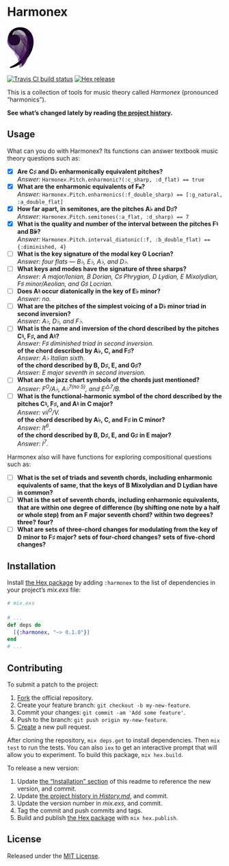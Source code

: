 # Harmonex

![logo](assets/logo.png)

[<img alt="Travis CI build status" src="https://secure.travis-ci.org/njonsson/harmonex.svg?branch=master" />][Travis-CI-build-status]
[<img alt="Hex release" src="https://img.shields.io/hexpm/v/harmonex.svg" />][Hex-release]

This is a collection of tools for music theory called _Harmonex_ (pronounced
“harmonics”).

**See what’s changed lately by reading [the project history][project-history].**

## Usage

What can you do with Harmonex? Its functions can answer textbook music theory
questions such as:

* [x] **Are C♯ and D♭ enharmonically equivalent pitches?**  
  _Answer:_ `Harmonex.Pitch.enharmonic?(:c_sharp, :d_flat) == true`
* [x] **What are the enharmonic equivalents of F𝄪?**  
  _Answer:_
  `Harmonex.Pitch.enharmonics(:f_double_sharp) == [:g_natural, :a_double_flat]`
* [x] **How far apart, in semitones, are the pitches A♭ and D♯?**  
  _Answer:_ `Harmonex.Pitch.semitones(:a_flat, :d_sharp) == 7`
* [x] **What is the quality and number of the interval between the pitches F♮ and
  B𝄫?**  
  _Answer:_
  `Harmonex.Pitch.interval_diatonic(:f, :b_double_flat) == {:diminished, 4}`
* [ ] **What is the key signature of the modal key G Locrian?**  
  _Answer: four flats — B♭, E♭, A♭, and D♭._
* [ ] **What keys and modes have the signature of three sharps?**  
  _Answer: A major/Ionian, B Dorian, C♯ Phrygian, D Lydian, E Mixolydian, F♯
  minor/Aeolian, and G♯ Locrian._
* [ ] **Does A♮ occur diatonically in the key of E♭ minor?**  
  _Answer: no._
* [ ] **What are the pitches of the simplest voicing of a D♭ minor triad in
  second inversion?**  
  _Answer: A♭, D♭, and F♭._
* [ ] **What is the name and inversion of the chord described by the pitches C♮,
  F♯, and A♮?**  
  _Answer: F♯ diminished triad in second inversion._  
  **of the chord described by A♭, C, and F♯?**  
  _Answer: A♭ Italian sixth._  
  **of the chord described by B, D♯, E, and G♯?**  
  _Answer: E major seventh in second inversion._
* [ ] **What are the jazz chart symbols of the chords just mentioned?**  
  _Answer: F<sup>O</sup>/A♭, A♭<sup>7(no 5)</sup>, and E<sup>△7</sup>/B._
* [ ] **What is the functional-harmonic symbol of the chord described by the
  pitches C♮, F♯, and A♮ in C major?**  
  _Answer: vii<sup>O</sup>/V._  
  **of the chord described by A♭, C, and F♯ in C minor?**  
  _Answer: It<sup>6</sup>._  
  **of the chord described by B, D♯, E, and G♯ in E major?**  
  _Answer: I<sup>7</sup>._

Harmonex also will have functions for exploring compositional questions such as:

* [ ] **What is the set of triads and seventh chords, including enharmonic
  equivalents of same, that the keys of B Mixolydian and D Lydian have in
  common?**
* [ ] **What is the set of seventh chords, including enharmonic equivalents, that
  are within one degree of difference (by shifting one note by a half or whole
  step) from an F major seventh chord?** **within two degrees?** **three?**
  **four?**
* [ ] **What are sets of three-chord changes for modulating from the key of D
  minor to F♯ major?** **sets of four-chord changes?** **sets of five-chord
  changes?**

## Installation

Install [the Hex package][Hex-release] by adding `:harmonex` to the list of
dependencies in your project’s _mix.exs_ file:

```elixir
# mix.exs

# ...
def deps do
  [{:harmonex, "~> 0.1.0"}]
end
# ...
```

## Contributing

To submit a patch to the project:

1. [Fork][fork-project] the official repository.
2. Create your feature branch: `git checkout -b my-new-feature`.
3. Commit your changes: `git commit -am 'Add some feature'`.
4. Push to the branch: `git push origin my-new-feature`.
5. [Create][compare-project-branches] a new pull request.

After cloning the repository, `mix deps.get` to install dependencies. Then
`mix test` to run the tests. You can also `iex` to get an interactive prompt that
will allow you to experiment. To build this package, `mix hex.build`.

To release a new version:

1. Update [the “Installation” section](#installation) of this readme to reference
   the new version, and commit.
2. Update [the project history in _History.md_][project-history], and commit.
3. Update the version number in _mix.exs_, and commit.
4. Tag the commit and push commits and tags.
5. Build and publish [the Hex package][Hex-release] with `mix hex.publish`.

## License

Released under the [MIT License][MIT-License].

[Travis-CI-build-status]:      http://travis-ci.org/njonsson/harmonex                      "Travis CI build status for ‘Harmonex’"
[Hex-release]:                 https://hex.pm/packages/harmonex                            "Hex release of ‘Harmonex’"
[project-history]:             https://github.com/njonsson/harmonex/blob/master/History.md "‘Harmonex’ project history"
[fork-project]:                https://github.com/njonsson/harmonex/fork                   "Fork the official repository of ‘Harmonex’"
[compare-project-branches]:    https://github.com/njonsson/harmonex/compare                "Compare branches of ‘Harmonex’ repositories"
[MIT-License]:                 http://github.com/njonsson/harmonex/blob/master/License.md  "MIT License claim for ‘Harmonex’"
